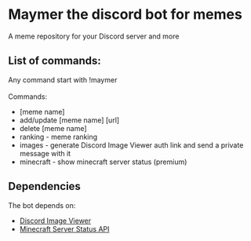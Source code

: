 # Maymer the discord bot for memes
A meme repository for your Discord server and more
## List of commands:
Any command start with !maymer \
\
Commands:
- [meme name]
- add/update [meme name] [url]
- delete [meme name]
- ranking - meme ranking
- images - generate Discord Image Viewer auth link and send a private message with it
- minecraft - show minecraft server status (premium)
## Dependencies
The bot depends on:
- [Discord Image Viewer](https://github.com/Haseoo/Discord-image-viewer)
- [Minecraft Server Status API](https://github.com/Haseoo/minecraft-forge-server-status)